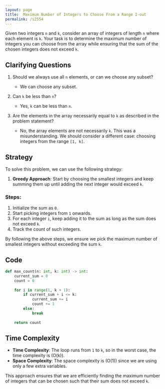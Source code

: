 ```yaml
---
layout: page
title:  Maximum Number of Integers to Choose From a Range I-out
permalink: /s2554
---
```


Given two integers `n` and `k`, consider an array of integers of length `n` where each element is `k`. Your task is to determine the maximum number of integers you can choose from the array while ensuring that the sum of the chosen integers does not exceed `k`.

## Clarifying Questions

1. Should we always use all `n` elements, or can we choose any subset?
    - We can choose any subset.
  
2. Can `k` be less than `n`?
    - Yes, `k` can be less than `n`.

3. Are the elements in the array necessarily equal to `k` as described in the problem statement?
    - No, the array elements are not necessarily `k`. This was a misunderstanding. We should consider a different case: choosing integers from the range `[1, k]`.

## Strategy

To solve this problem, we can use the following strategy:

1. **Greedy Approach**: Start by choosing the smallest integers and keep summing them up until adding the next integer would exceed `k`.

### Steps:

1. Initialize the sum as `0`.
2. Start picking integers from `1` onwards.
3. For each integer `i`, keep adding it to the sum as long as the sum does not exceed `k`.
4. Track the count of such integers.

By following the above steps, we ensure we pick the maximum number of smallest integers without exceeding the sum `k`.

## Code

```python
def max_count(n: int, k: int) -> int:
    current_sum = 0
    count = 0
    
    for i in range(1, k + 1):
        if current_sum + i <= k:
            current_sum += i
            count += 1
        else:
            break
    
    return count
```

## Time Complexity

- **Time Complexity**: The loop runs from `1` to `k`, so in the worst case, the time complexity is \(O(k)\).
- **Space Complexity**: The space complexity is \(O(1)\) since we are using only a few extra variables.

This approach ensures that we are efficiently finding the maximum number of integers that can be chosen such that their sum does not exceed `k`.